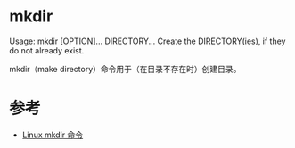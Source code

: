 mkdir
=====
Usage: mkdir [OPTION]... DIRECTORY...
Create the DIRECTORY(ies), if they do not already exist.

mkdir（make directory）命令用于（在目录不存在时）创建目录。

# 参考
 * [Linux mkdir 命令](https://www.runoob.com/linux/linux-comm-mkdir.html)
